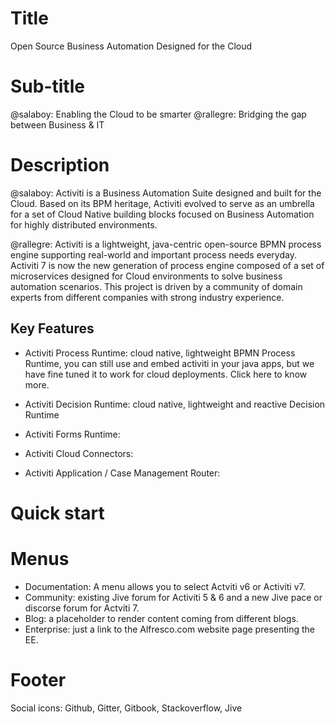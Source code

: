 # Title
Open Source Business Automation Designed for the Cloud
# Sub-title
@salaboy: Enabling the Cloud to be smarter
@rallegre: Bridging the gap between Business & IT
# Description

@salaboy: Activiti is a Business Automation Suite designed and built for the Cloud. Based on its BPM heritage, Activiti  evolved to serve as an umbrella for a set of Cloud Native building blocks focused on Business Automation for highly distributed environments. 


@rallegre: Activiti is a lightweight, java-centric open-source BPMN process engine supporting real-world and important process needs everyday. Activiti 7 is now the new generation of process engine composed of a set of microservices designed for Cloud environments to solve business automation scenarios. This project is driven by a community of domain experts  from different companies with strong industry experience.

## Key Features
- Activiti Process Runtime: cloud native, lightweight BPMN Process Runtime, you can still use and embed activiti in your java apps, but we have fine tuned it to work for cloud deployments. Click here to know more. 
- Activiti Decision Runtime: cloud native, lightweight and reactive Decision Runtime
- Activiti Forms Runtime: 
- Activiti Cloud Connectors: 

- Activiti Application / Case Management Router: 

# Quick start

# Menus
- Documentation: A menu allows you to select Actviti v6 or Activiti v7.
- Community: existing Jive forum for Activiti 5 & 6 and a new Jive pace or discorse forum for Actviti 7.
- Blog: a placeholder to render content coming from different blogs.
- Enterprise: just a link to the Alfresco.com website page presenting the EE.
# Footer
Social icons: Github, Gitter, Gitbook, Stackoverflow, Jive
